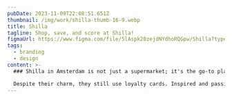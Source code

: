 ```yaml
---
pubDate: 2023-11-09T22:08:51.651Z
thumbnail: /img/work/shilla-thumb-16-9.webp
title: Shilla
tagline: Shop, save, and score at Shilla!
figmaUrl: https://www.figma.com/file/5lAspk20zejdNYdhoRQGpw/Shilla?type=design&t=WVt6hIWnWI6r03TA-6
tags:
  - branding
  - design
content: >-
  ### Shilla in Amsterdam is not just a supermarket; it's the go-to place for Japanese-Korean delicacies.

  Despite their charm, they still use loyalty cards. Inspired and passionate, I therefore designed an innovative loyalty app for them!
---
```

